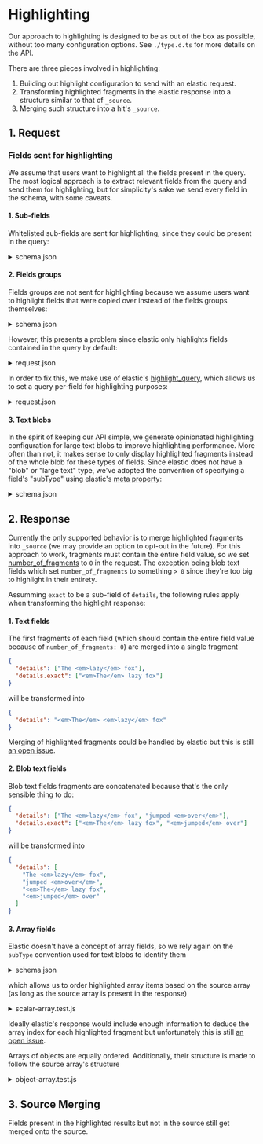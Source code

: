 # Highlighting

Our approach to highlighting is designed to be as out of the box as possible, without too many configuration options. See `./type.d.ts` for more details on the API.

There are three pieces involved in highlighting:

1. Building out highlight configuration to send with an elastic request.
2. Transforming highlighted fragments in the elastic response into a structure similar to that of `_source`.
3. Merging such structure into a hit's `_source`.

## 1. Request

### Fields sent for highlighting

We assume that users want to highlight all the fields present in the query. The most logical approach is to extract relevant fields from the query and send them for highlighting, but for simplicity's sake we send every field in the schema, with some caveats.

#### 1. Sub-fields

Whitelisted sub-fields are sent for highlighting, since they could be present in the query:

<details>

<summary>schema.json</summary>

```jsonc
{
  "elasticsearch": {
    "subFields": {
      // `{field}.keyword` will *not* be sent for highlighting.
      "keyword": { "highlight": false },
      // `{field}.exact` will be sent for highlighting.
      "exact": { "highlight": true }
    }
  },
  "fields": {
    // `state` will be sent for highlighting.
    "state": {
      "elasticsearch": {
        "fields": {
          "keyword": {},
          // `state.exact` will be sent for highlighting.
          "exact": {}
        }
      }
    }
  }
}
```

</details>

#### 2. Fields groups

Fields groups are not sent for highlighting because we assume users want to highlight fields that were copied over instead of the fields groups themselves:

<details>

<summary>schema.json</summary>

```jsonc
{
  "fields": {
    // `address` won't be sent for highlighting since it's a field group.
    "address": {
      "elasticsearch": {}
    },
    // `state` will be sent for highlighting.
    "state": {
      "elasticsearch": {
        "copy_to": ["address"]
      }
    }
  }
}
```

</details>

However, this presents a problem since elastic only highlights fields contained in the query by default:

<details>

<summary>request.json</summary>

```jsonc
{
  "query": {
    "match": {
      "address": {
        "query": "memphis"
      }
    }
  },
  "highlight": {
    "fields": {
      "state": {} // Won't be highlighted.
    }
  }
}
```

</details>

In order to fix this, we make use of elastic's [highlight_query](https://www.elastic.co/guide/en/elasticsearch/reference/current/highlighting.html#highlighting-settings), which allows us to set a query per-field for highlighting purposes:

<details>

<summary>request.json</summary>

```jsonc
{
  "query": {
    "match": {
      "address": {
        "query": "memphis"
      }
    }
  },
  "highlight": {
    "fields": {
      "state": {
        "highlight_query": {
          "match": {
            // `address` is replaced by `state`
            "state": {
              "query": "memphis"
            }
          }
        }
      }
    }
  }
}
```

</details>

#### 3. Text blobs

In the spirit of keeping our API simple, we generate opinionated highlighting configuration for large text blobs to improve highlighting performance. More often than not, it makes sense to only display highlighted fragments instead of the whole blob for these types of fields. Since elastic does not have a "blob" or "large text" type, we've adopted the convention of specifying a field's "subType" using elastic's [meta property](https://www.elastic.co/guide/en/elasticsearch/reference/8.11/mapping-field-meta.html):

<details>

<summary>schema.json</summary>

```jsonc
{
  "fields": {
    "donQuixoteText": {
      "elasticsearch": {
        "meta": {
          "subType": "blob"
        }
      }
    }
  }
}
```

</details>

## 2. Response

Currently the only supported behavior is to merge highlighted fragments into `_source` (we may provide an option to opt-out in the future). For this approach to work, fragments must contain the entire field value, so we set [number_of_fragments](https://www.elastic.co/guide/en/elasticsearch/reference/current/highlighting.html#highlighting-settings) to `0` in the request. The exception being blob text fields which set `number_of_fragments` to something `> 0` since they're too big to highlight in their entirety.

Assumming `exact` to be a sub-field of `details`, the following rules apply when transforming the highlight response:

#### 1. Text fields

The first fragments of each field (which should contain the entire field value because of `number_of_fragments: 0`) are merged into a single fragment

```json
{
  "details": ["The <em>lazy</em> fox"],
  "details.exact": ["<em>The</em> lazy fox"]
}
```

will be transformed into

```json
{
  "details": "<em>The</em> <em>lazy</em> fox"
}
```

Merging of highlighted fragments could be handled by elastic but this is still [an open issue](https://github.com/elastic/elasticsearch/issues/5172).

#### 2. Blob text fields

Blob text fields fragments are concatenated because that's the only sensible thing to do:

```json
{
  "details": ["The <em>lazy</em> fox", "jumped <em>over</em>"],
  "details.exact": ["<em>The</em> lazy fox", "<em>jumped</em> over"]
}
```

will be transformed into

```json
{
  "details": [
    "The <em>lazy</em> fox",
    "jumped <em>over</em>",
    "<em>The</em> lazy fox",
    "<em>jumped</em> over"
  ]
}
```

#### 3. Array fields

Elastic doesn't have a concept of array fields, so we rely again on the `subType` convention used for text blobs to identify them

<details>

<summary>schema.json</summary>

```jsonc
{
  "fields": {
    "gloriousArrayField": {
      "elasticsearch": {
        "meta": {
          "subType": "array"
        }
      }
    }
  }
}
```

</details>

which allows us to order highlighted array items based on the source array (as long as the source array is present in the response)

<details>

<summary>scalar-array.test.js</summary>

```javascript
import assert from 'node:assert'

const hit = {
  _source: {
    names: ['John', 'Smith', 'Jane', 'Austen'],
  },
  highlight: {
    names: ['<em>Austen</em>', '<em>Smith</em>'],
  },
}

// `fn` is just for illustration purposes
const actual = fn(hit.highlight.names, hit._source.names)

const expected = [undefined, '<em>Smith</em>', undefined, '<em>Austen</em>']

assert.deepEqual(actual, expected)
```

</details>

Ideally elastic's response would include enough information to deduce the array index for each highlighted fragment but unfortunately this is still [an open issue](https://github.com/elastic/elasticsearch/issues/7416).

Arrays of objects are equally ordered. Additionally, their structure is made to follow the source array's structure

<details>

<summary>object-array.test.js</summary>

```javascript
import assert from 'node:assert'

const hit = {
  _source: {
    people: [
      { name: 'John' },
      { name: 'Smith' },
      { name: 'Jane' },
      { name: 'Austen' },
    ],
  },
  highlight: {
    'people.name': ['<em>Austen</em>', '<em>Smith</em>'],
  },
}

// `fn` is just for illustration purposes
const actual = fn(hit.highlight['people.name'], hit._source.people)

const expected = [
  undefined,
  { name: '<em>Smith</em>' },
  undefined,
  { name: '<em>Austen</em>' },
]

assert.deepEqual(actual, expected)
```

</details>

## 3. Source Merging

Fields present in the highlighted results but not in the source still get merged onto the source.
